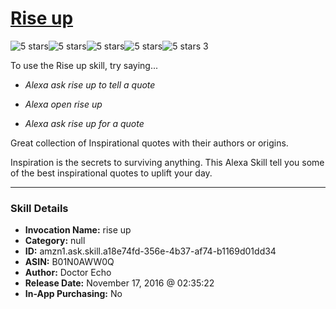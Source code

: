 # [Rise up](http://alexa.amazon.com/#skills/amzn1.ask.skill.a18e74fd-356e-4b37-af74-b1169d01dd34)
![5 stars](../../images/ic_star_black_18dp_1x.png)![5 stars](../../images/ic_star_black_18dp_1x.png)![5 stars](../../images/ic_star_black_18dp_1x.png)![5 stars](../../images/ic_star_black_18dp_1x.png)![5 stars](../../images/ic_star_black_18dp_1x.png) 3

To use the Rise up skill, try saying...

* *Alexa ask rise up to tell a quote*

* *Alexa open rise up*

* *Alexa ask rise up for a quote*

Great collection of Inspirational quotes with their authors or origins.

Inspiration is the secrets to surviving anything.
This Alexa Skill tell you some of the best inspirational quotes to uplift your day.

***

### Skill Details

* **Invocation Name:** rise up
* **Category:** null
* **ID:** amzn1.ask.skill.a18e74fd-356e-4b37-af74-b1169d01dd34
* **ASIN:** B01N0AWW0Q
* **Author:** Doctor Echo
* **Release Date:** November 17, 2016 @ 02:35:22
* **In-App Purchasing:** No
